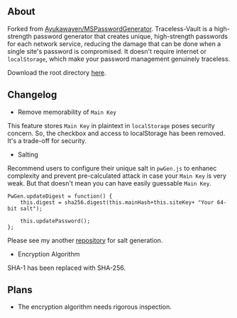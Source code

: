 ## About
Forked from [Ayukawayen/MSPasswordGenerator](https://github.com/curability4apish/Traceless-Vault/blob/master/README-MSPasswordGenerator.md). Traceless-Vault is a high-strength password generator that creates unique, high-strength passwords for each network service, reducing the damage that can be done when a single site's password is compromised. It doesn't require internet or `localStorage`, which make your password management genuinely traceless.

Download the root directory [here](https://download-directory.github.io/).

## Changelog
* Remove memorability of `Main Key`

This feature stores `Main Key` in plaintext in `localStorage` poses security concern. So, the checkbox and access to localStorage has been removed. It's a trade-off for security.

* Salting

Recommend users to configure their unique salt in `pwGen.js` to enhanec complexity and prevent pre-calculated attack in case your `Main Key` is very weak. But that doesn't mean you can have easily guessable `Main Key`.

```
PwGen.updateDigest = function() {
	this.digest = sha256.digest(this.mainHash+this.siteKey+ "Your 64-bit salt");
	
	this.updatePassword();
};
```
Please see my another [repository](https://github.com/curability4apish/BogoTRNG) for salt generation.
* Encryption Algorithm

SHA-1 has been replaced with SHA-256.

## Plans
* The encryption algorithm needs rigorous inspection.
